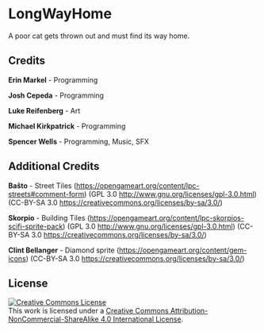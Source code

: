# LongWayHome
A poor cat gets thrown out and must find its way home.

## Credits

**Erin Markel** - Programming

**Josh Cepeda** - Programming

**Luke Reifenberg** - Art

**Michael Kirkpatrick** - Programming

**Spencer Wells** - Programming, Music, SFX

## Additional Credits
**Baŝto** - Street Tiles (https://opengameart.org/content/lpc-streets#comment-form)
(GPL 3.0 http://www.gnu.org/licenses/gpl-3.0.html) (CC-BY-SA 3.0 https://creativecommons.org/licenses/by-sa/3.0/)

**Skorpio** - Building Tiles (https://opengameart.org/content/lpc-skorpios-scifi-sprite-pack)
(GPL 3.0 http://www.gnu.org/licenses/gpl-3.0.html) (CC-BY-SA 3.0 https://creativecommons.org/licenses/by-sa/3.0/)

**Clint Bellanger** - Diamond sprite (https://opengameart.org/content/gem-icons)
(CC-BY-SA 3.0 https://creativecommons.org/licenses/by-sa/3.0/)

## License
<a rel="license" href="http://creativecommons.org/licenses/by-nc-sa/4.0/"><img alt="Creative Commons License" style="border-width:0" src="https://i.creativecommons.org/l/by-nc-sa/4.0/88x31.png" /></a><br />This work is licensed under a <a rel="license" href="http://creativecommons.org/licenses/by-nc-sa/4.0/">Creative Commons Attribution-NonCommercial-ShareAlike 4.0 International License</a>.
